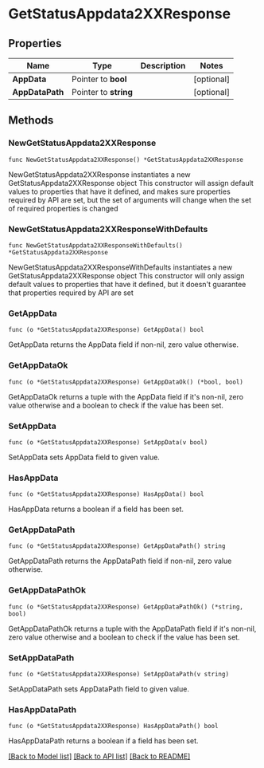# GetStatusAppdata2XXResponse

## Properties

Name | Type | Description | Notes
------------ | ------------- | ------------- | -------------
**AppData** | Pointer to **bool** |  | [optional] 
**AppDataPath** | Pointer to **string** |  | [optional] 

## Methods

### NewGetStatusAppdata2XXResponse

`func NewGetStatusAppdata2XXResponse() *GetStatusAppdata2XXResponse`

NewGetStatusAppdata2XXResponse instantiates a new GetStatusAppdata2XXResponse object
This constructor will assign default values to properties that have it defined,
and makes sure properties required by API are set, but the set of arguments
will change when the set of required properties is changed

### NewGetStatusAppdata2XXResponseWithDefaults

`func NewGetStatusAppdata2XXResponseWithDefaults() *GetStatusAppdata2XXResponse`

NewGetStatusAppdata2XXResponseWithDefaults instantiates a new GetStatusAppdata2XXResponse object
This constructor will only assign default values to properties that have it defined,
but it doesn't guarantee that properties required by API are set

### GetAppData

`func (o *GetStatusAppdata2XXResponse) GetAppData() bool`

GetAppData returns the AppData field if non-nil, zero value otherwise.

### GetAppDataOk

`func (o *GetStatusAppdata2XXResponse) GetAppDataOk() (*bool, bool)`

GetAppDataOk returns a tuple with the AppData field if it's non-nil, zero value otherwise
and a boolean to check if the value has been set.

### SetAppData

`func (o *GetStatusAppdata2XXResponse) SetAppData(v bool)`

SetAppData sets AppData field to given value.

### HasAppData

`func (o *GetStatusAppdata2XXResponse) HasAppData() bool`

HasAppData returns a boolean if a field has been set.

### GetAppDataPath

`func (o *GetStatusAppdata2XXResponse) GetAppDataPath() string`

GetAppDataPath returns the AppDataPath field if non-nil, zero value otherwise.

### GetAppDataPathOk

`func (o *GetStatusAppdata2XXResponse) GetAppDataPathOk() (*string, bool)`

GetAppDataPathOk returns a tuple with the AppDataPath field if it's non-nil, zero value otherwise
and a boolean to check if the value has been set.

### SetAppDataPath

`func (o *GetStatusAppdata2XXResponse) SetAppDataPath(v string)`

SetAppDataPath sets AppDataPath field to given value.

### HasAppDataPath

`func (o *GetStatusAppdata2XXResponse) HasAppDataPath() bool`

HasAppDataPath returns a boolean if a field has been set.


[[Back to Model list]](../README.md#documentation-for-models) [[Back to API list]](../README.md#documentation-for-api-endpoints) [[Back to README]](../README.md)


